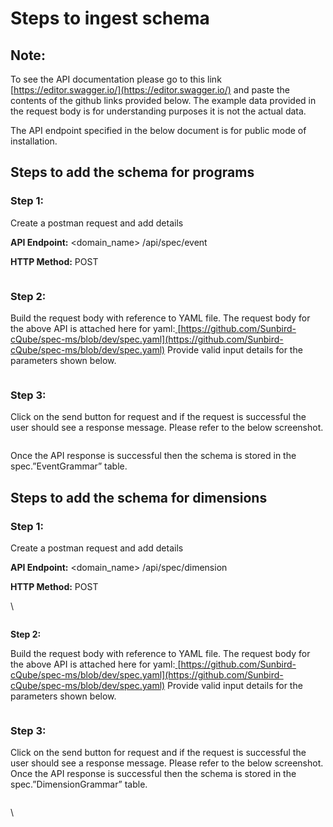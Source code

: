 # Steps to ingest schema

## **Note:**&#x20;

To see the API documentation please go to this link [https://editor.swagger.io/](https://editor.swagger.io/) and paste the contents of the github links provided below. The example data provided in the request body is for understanding purposes it is not the actual data.

The API endpoint specified in the below document is for public mode of installation.

## Steps to add the schema for programs&#x20;

### &#x20;Step 1:&#x20;

Create a postman request and add details

**API Endpoint:** \<domain\_name> /api/spec/event&#x20;

**HTTP Method:** POST

<figure><img src="https://lh6.googleusercontent.com/faVudKEqjMTYCjiDPpWIHCF8OqtnDrrZHYoWj-uWAtbN7S_Q747w3Kpt-dpZbvjvxKYE5afpGfgXZbOl9jVrAKDqd1Uhha6ZE1DBqDMugO8jl1qfkpNYdjeAevHp50uxKuC52HIkyQykIjziimINz5U" alt=""><figcaption></figcaption></figure>

### **Step 2:** &#x20;

Build the request body with reference to YAML file. The request body for the above API is attached here for yaml:[ ](https://github.com/Sunbird-cQube/spec-ms/blob/march-release/spec.yaml)[https://github.com/Sunbird-cQube/spec-ms/blob/dev/spec.yaml](https://github.com/Sunbird-cQube/spec-ms/blob/dev/spec.yaml) Provide valid input details for the parameters shown below.

<figure><img src="https://lh6.googleusercontent.com/Da49GbryaKw33EF1MfP7CGHcBi61wNMG8B6UhjhBu29oXl8KWBveEyFqAC1sI6qNtsJhLthtAwck7uuG9BBQifM1SU7zE-S2RlExrV_ViWEThJMMfHL-AKbmHBxEmVkUcr4DcvpbDuDhly0YvW_50d0" alt=""><figcaption></figcaption></figure>

### **Step 3:**  &#x20;

Click on the send button for request and if the request is successful the user should see a response message. Please refer to the below screenshot.

<figure><img src="https://lh3.googleusercontent.com/r62qXfcINgzPCDMasadG90znjEUKOdUzBTdSsKy8li6fcls1U854Zml8-R-0oQhk2ilGQGZtokNiqhACjRN3i5kz3vRqfFtRJgo8-PLwI1HL9_EvatgoDJ9Tmddl3AjpLdkeMVx77jVRkwP-7Wfi72s" alt=""><figcaption></figcaption></figure>

Once the API response is successful then the schema is stored in the spec.”EventGrammar” table.

## Steps to add the schema for dimensions

### &#x20;Step 1:&#x20;

Create a postman request and add details

**API Endpoint:** \<domain\_name> /api/spec/dimension&#x20;

**HTTP Method:** POST

\


<figure><img src="https://lh4.googleusercontent.com/ucPn9qM4H122SF8sZfTQfr6G6lh21xv25yqqTuHCRa4fk4y0xspy1XLXlYdWPuz-5vuDz35ONzAihLzjtbQlC3NowmVO97JkVX3v48IS4LSLsSUuTEvBsuygLyhACU13NrUo5PGz6x7-Sx6lIXI_VCk" alt=""><figcaption></figcaption></figure>

**Step 2:** &#x20;

Build the request body with reference to YAML file. The request body for the above API is attached here for yaml:[ ](https://github.com/Sunbird-cQube/spec-ms/blob/march-release/spec.yaml)[https://github.com/Sunbird-cQube/spec-ms/blob/dev/spec.yaml](https://github.com/Sunbird-cQube/spec-ms/blob/dev/spec.yaml) Provide valid input details for the parameters shown below.

<figure><img src="https://lh6.googleusercontent.com/qKDqFmHtdsNHEHrl18DymaBLbTUD9SNtp2fR7_Riy_vL3-MaOoWv_0iiSjXAMxK_4fLZwi-S5gvfvsCLN5KcG3KZ24ZHDZDyfiAKUTr8Pqkypr88HwVGtTRduuGGoN29r41EWiwzQ52LJbTygyGOZKE" alt=""><figcaption></figcaption></figure>

### Step 3:&#x20;

Click on the send button for request and if the request is successful the user should see a response message. Please refer to the below screenshot. Once the API response is successful then the schema is stored in the spec.”DimensionGrammar” table.

<figure><img src="https://lh6.googleusercontent.com/AM13aDosp284LtloR_Sk2CVcW9uWDlXT0fMdHVLCa15-bVzpf7ckpHJ-K3GB9VrZ_Wv-a9Adv52tj2q-moG5yaUe6OLB_bLRE1F2nezfaP1W-txqn6gf8vHHP8JknMAiNlY2lXUH8p-PRGzJ5ol1k5c" alt=""><figcaption></figcaption></figure>

\
